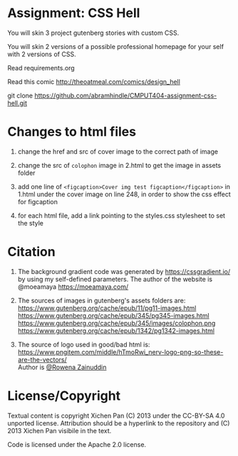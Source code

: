 # Assignment: CSS Hell

You will skin 3 project gutenberg stories with custom CSS.

You will skin 2 versions of a possible professional homepage for your
self with 2 versions of CSS.

Read requirements.org

Read this comic http://theoatmeal.com/comics/design_hell

git clone https://github.com/abramhindle/CMPUT404-assignment-css-hell.git

# Changes to html files

1. change the href and src of cover image to the correct path of image

2. change the src of `colophon` image in 2.html to get the image in assets folder

3. add one line of `<figcaption>Cover img test figcaption</figcaption>` in 1.html under the cover image on line 248, in order to show the css effect for figcaption

4. for each html file, add a link pointing to the styles.css stylesheet to set the style

# Citation

1. The background gradient code was generated by https://cssgradient.io/ by using my self-defined parameters. The author of the website is @moeamaya https://moeamaya.com/

2. The sources of images in gutenberg's assets folders are:\
   https://www.gutenberg.org/cache/epub/11/pg11-images.html \
   https://www.gutenberg.org/cache/epub/345/pg345-images.html \
   https://www.gutenberg.org/cache/epub/345/images/colophon.png \
   https://www.gutenberg.org/cache/epub/1342/pg1342-images.html

3. The source of logo used in good/bad html is:\
   https://www.pngitem.com/middle/hTmoRwi_nerv-logo-png-so-these-are-the-vectors/ \
   Author is [@Rowena Zainuddin](https://www.pngitem.com/userpic/29027/)

# License/Copyright

Textual content is copyright Xichen Pan (C) 2013 under the CC-BY-SA
4.0 unported license. Attribution should be a hyperlink to the
repository and (C) 2013 Xichen Pan visibile in the text.

Code is licensed under the Apache 2.0 license.
